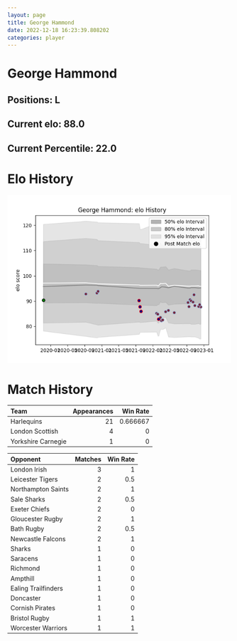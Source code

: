 ```yaml
---  
layout: page  
title: George Hammond  
date: 2022-12-18 16:23:39.808202  
categories: player  
---
```

# George Hammond

## Positions: L

## Current elo: 88.0

## Current Percentile: 22.0

# Elo History


![elo history](history_GeorgeHammond.png)
# Match History


| Team               |   Appearances |   Win Rate |
|:-------------------|--------------:|-----------:|
| Harlequins         |            21 |   0.666667 |
| London Scottish    |             4 |   0        |
| Yorkshire Carnegie |             1 |   0        |

| Opponent            |   Matches |   Win Rate |
|:--------------------|----------:|-----------:|
| London Irish        |         3 |        1   |
| Leicester Tigers    |         2 |        0.5 |
| Northampton Saints  |         2 |        1   |
| Sale Sharks         |         2 |        0.5 |
| Exeter Chiefs       |         2 |        0   |
| Gloucester Rugby    |         2 |        1   |
| Bath Rugby          |         2 |        0.5 |
| Newcastle Falcons   |         2 |        1   |
| Sharks              |         1 |        0   |
| Saracens            |         1 |        0   |
| Richmond            |         1 |        0   |
| Ampthill            |         1 |        0   |
| Ealing Trailfinders |         1 |        0   |
| Doncaster           |         1 |        0   |
| Cornish Pirates     |         1 |        0   |
| Bristol Rugby       |         1 |        1   |
| Worcester Warriors  |         1 |        1   |
